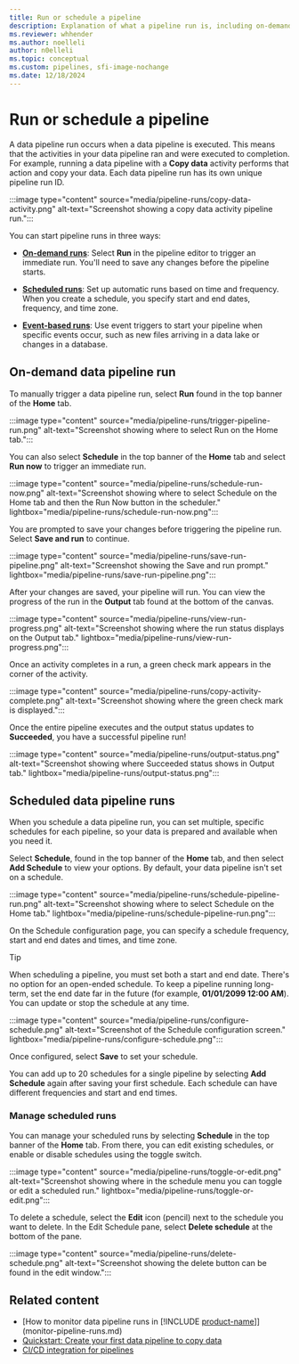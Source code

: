 ```yaml
---
title: Run or schedule a pipeline
description: Explanation of what a pipeline run is, including on-demand and scheduled runs.
ms.reviewer: whhender
ms.author: noelleli
author: n0elleli
ms.topic: conceptual
ms.custom: pipelines, sfi-image-nochange
ms.date: 12/18/2024
---
```


# Run or schedule a pipeline

A data pipeline run occurs when a data pipeline is executed. This means that the activities in your data pipeline ran and were executed to completion. For example, running a data pipeline with a **Copy data** activity performs that action and copy your data. Each data pipeline run has its own unique pipeline run ID.

:::image type="content" source="media/pipeline-runs/copy-data-activity.png" alt-text="Screenshot showing a copy data activity pipeline run.":::

You can start pipeline runs in three ways:

- [**On-demand runs**](#on-demand-data-pipeline-run): Select **Run** in the pipeline editor to trigger an immediate run. You'll need to save any changes before the pipeline starts.

- [**Scheduled runs**](#scheduled-data-pipeline-runs): Set up automatic runs based on time and frequency. When you create a schedule, you specify start and end dates, frequency, and time zone.

- [**Event-based runs**](pipeline-storage-event-triggers.md): Use event triggers to start your pipeline when specific events occur, such as new files arriving in a data lake or changes in a database.

## On-demand data pipeline run

To manually trigger a data pipeline run, select **Run** found in the top banner of the **Home** tab.

:::image type="content" source="media/pipeline-runs/trigger-pipeline-run.png" alt-text="Screenshot showing where to select Run on the Home tab.":::

You can also select **Schedule** in the top banner of the **Home** tab and select **Run now** to trigger an immediate run.

:::image type="content" source="media/pipeline-runs/schedule-run-now.png" alt-text="Screenshot showing where to select Schedule on the Home tab and then the Run Now button in the scheduler." lightbox="media/pipeline-runs/schedule-run-now.png":::

You are prompted to save your changes before triggering the pipeline run. Select **Save and run** to continue.

:::image type="content" source="media/pipeline-runs/save-run-pipeline.png" alt-text="Screenshot showing the Save and run prompt." lightbox="media/pipeline-runs/save-run-pipeline.png":::

After your changes are saved, your pipeline will run. You can view the progress of the run in the **Output** tab found at the bottom of the canvas.

:::image type="content" source="media/pipeline-runs/view-run-progress.png" alt-text="Screenshot showing where the run status displays on the Output tab." lightbox="media/pipeline-runs/view-run-progress.png":::

Once an activity completes in a run, a green check mark appears in the corner of the activity.

:::image type="content" source="media/pipeline-runs/copy-activity-complete.png" alt-text="Screenshot showing where the green check mark is displayed.":::

Once the entire pipeline executes and the output status updates to **Succeeded**, you have a successful pipeline run!

:::image type="content" source="media/pipeline-runs/output-status.png" alt-text="Screenshot showing where Succeeded status shows in Output tab." lightbox="media/pipeline-runs/output-status.png":::

## Scheduled data pipeline runs

When you schedule a data pipeline run, you can set multiple, specific schedules for each pipeline, so your data is prepared and available when you need it.

Select **Schedule**, found in the top banner of the **Home** tab, and then select **Add Schedule** to view your options. By default, your data pipeline isn't set on a schedule.

:::image type="content" source="media/pipeline-runs/schedule-pipeline-run.png" alt-text="Screenshot showing where to select Schedule on the Home tab." lightbox="media/pipeline-runs/schedule-pipeline-run.png":::

On the Schedule configuration page, you can specify a schedule frequency, start and end dates and times, and time zone.

> [!TIP]
> When scheduling a pipeline, you must set both a start and end date. There's no option for an open-ended schedule. To keep a pipeline running long-term, set the end date far in the future (for example, **01/01/2099 12:00 AM**). You can update or stop the schedule at any time.

:::image type="content" source="media/pipeline-runs/configure-schedule.png" alt-text="Screenshot of the Schedule configuration screen." lightbox="media/pipeline-runs/configure-schedule.png":::

Once configured, select **Save** to set your schedule.

You can add up to 20 schedules for a single pipeline by selecting **Add Schedule** again after saving your first schedule. Each schedule can have different frequencies and start and end times.

### Manage scheduled runs

You can manage your scheduled runs by selecting **Schedule** in the top banner of the **Home** tab. From there, you can edit existing schedules, or enable or disable schedules using the toggle switch.

:::image type="content" source="media/pipeline-runs/toggle-or-edit.png" alt-text="Screenshot showing where in the schedule menu you can toggle or edit a scheduled run." lightbox="media/pipeline-runs/toggle-or-edit.png":::

To delete a schedule, select the **Edit** icon (pencil) next to the schedule you want to delete. In the Edit Schedule pane, select **Delete schedule** at the bottom of the pane.

:::image type="content" source="media/pipeline-runs/delete-schedule.png" alt-text="Screenshot showing the delete button can be found in the edit window.":::

## Related content

- [How to monitor data pipeline runs in [!INCLUDE [product-name](../includes/product-name.md)]](monitor-pipeline-runs.md)
- [Quickstart: Create your first data pipeline to copy data](create-first-pipeline-with-sample-data.md)
- [CI/CD integration for pipelines](cicd-pipelines.md)
